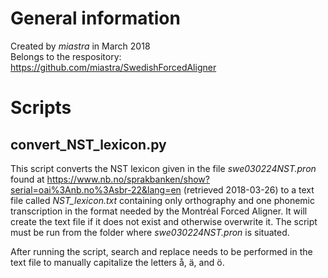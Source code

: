# General information
Created by _miastra_ in March 2018  
Belongs to the respository: https://github.com/miastra/SwedishForcedAligner

# Scripts

## convert_NST_lexicon.py

This script converts the NST lexicon given in the file _swe030224NST.pron_ found at https://www.nb.no/sprakbanken/show?serial=oai%3Anb.no%3Asbr-22&lang=en (retrieved 2018-03-26) to a text file called _NST_lexicon.txt_ containing only orthography and one phonemic transcription in the format needed by the Montréal Forced Aligner. It will create the text file if it does not exist and otherwise overwrite it. The script must be run from the folder where _swe030224NST.pron_ is situated.

After running the script, search and replace needs to be performed in the text file to manually capitalize the letters å, ä, and ö.
